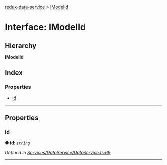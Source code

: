 [redux-data-service](../README.md) > [IModelId](../interfaces/imodelid.md)

# Interface: IModelId

## Hierarchy

**IModelId**

## Index

### Properties

* [id](imodelid.md#id)

---

## Properties

<a id="id"></a>

###  id

**● id**: *`string`*

*Defined in [Services/DataService/DataService.ts:69](https://github.com/Rediker-Software/redux-data-service/blob/d832b55/src/Services/DataService/DataService.ts#L69)*

___

